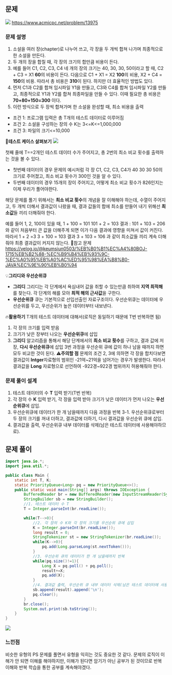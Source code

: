 ## 문제
![](https://velog.velcdn.com/images/keumsiun0503/post/b54daff5-ca42-4081-83dc-a80b80dbfda0/image.png)
https://www.acmicpc.net/problem/13975

### 문제 설명
>
1. 소설을 여러 장(chapter)로 나누어 쓰고, 각 장을 두 개씩 합쳐 나가며 최종적으로 한 소설을 만든다.
2. 두 개의 장을 합칠 때, 각 장의 크기의 합만큼 비용이 든다.
3. 예를 들어 C1, C2, C3, C4 네 개의 장의 크기는 40, 30, 30, 50이라고 할 때, C2 + C3 = X1 **60**의 비용이 든다. 다음으로 C1 + X1 = X2 **100**의 비용, X2 + C4 = **150**의 비용. 따라서 총 비용은 **310**이 된다. 하지만 더 효율적인 방법도 있다.
4. 먼저 C1과 C2를 합쳐 임시파일 Y1을 만들고, C3와 C4를 합쳐 임시파일 Y2를 만들고, 최종적으로 Y1과 Y2를 합쳐 최종파일을 만들 수 있다. 이때 필요한 총 비용은 **70+80+150=300** 이다.
5. 이런 방식으로 두 장씩 합쳐가며 한 소설을 완성할 때, 최소 비용을 출력
- 조건 1: 프로그램 입력은 총 T개의 테스트 데이터로 이루어짐
- 조건 2: 소설을 구성하는 장의 수 K는 3<=K<=1,000,000
- 조건 3: 파일의 크기<=10,000

📖**테스트 케이스 살펴보기**
![](https://velog.velcdn.com/images/keumsiun0503/post/b72381cd-e777-45c3-97aa-5b3834e79512/image.png)

첫째 줄에 T==2개인 테스트 데이터 수가 주어지고, 총 2번의 최소 비교 횟수를 출력하는 것을 볼 수 있다.
- 첫번째 데이터의 경우
문제의 예시처럼 각 장 C1, C2, C3, C4가 40 30 30 50의 크기로 주어졌고, 최소 비교 횟수가 300인 것을 알 수 있다.
- 두번째 데이터의 경우
15개의 장이 주어지고, 어떻게 최소 비교 횟수가 826인지는 이제 우리가 풀어야한다.

해당 문제를 풀기 위해서는 **최소 비교 횟수**의 개념을 잘 이해해야 하는데,
수열이 주어지고, 두 개씩 더해서 결과값이 나왔을 때, 결과 값들의 합에 최소를 만들어 내기 위해선 **최소값**들 끼리 더해줘야 한다.

예를 들어 1, 2, 100이 있을 때,
1 + 100 = 101
101 + 2 = 103
결과 : 101 + 103 = 206 와 같이 처음부터 큰 값을 더해주게 되면 이가 다음 결과에 영향을 미쳐서 값이 커진다. 따라서
1 + 2 =3
3 + 100 = 103
결과 3 + 103 = 106 과 같이 최소값들 끼리 계속 더해줘야 최종 결과값이 커지지 않는다.
🔽참고 문제
https://velog.io/@keumsiun0503/%EB%B0%B1%EC%A4%80BOJ-1715%EB%B2%88-%EC%B9%B4%EB%93%9C-%EC%A0%95%EB%A0%AC%ED%95%98%EA%B8%B0-JAVA%EC%9E%90%EB%B0%94

💡**그리디와 우선순위큐**
- **그리디**
그리디는 각 단계에서 욕심내어 값을 취할 수 있는만큼 취하여 **지역 최적해**를 찾는다.
각 단계의 해를 모아 **최적 해의 근사값**을 구한다.
- **우선순위큐**
큐는 기본적으로 선입선출인 자료구조이다.
우선순위큐는 데이터에 우선순위를 두고, 우선순위가 높은 데이터부터 내보낸다.

🔥**활용하기**
T개의 테스트 데이터에 대해서(로직은 동일하기 때문에 T번 반복하면 됨)
1. 각 장의 크기를 입력 받음
2. 크기가 낮은 장부터 나오는 **우선순위큐**에 삽입
3. **그리디** 알고리즘을 통해서 해당 단계에서의 **최소 비교 횟수**를 구하고, 결과 값에 저장, **다시 우선순위큐**에 삽입
3번 과정을 우선순위 큐에 값이 하나 남을 때까지 하면 모두 비교한 것이 된다.
⚠️**주의할 점**
문제의 조건 2, 3에 의하면 각 장을 합치다보면 결과값이 **Intger**자료형의 범위인 -21억~21억을 넘어가는 경우가 발생한다.
따라서 결과값을 **Long** 자료형으로 선언하여 -922경~922경 범위까지 허용해줘야 한다.

### 문제 풀이 설계
>
1. 테스트 데이터의 수 **T** 입력 받기(T번 반복)
2. 각 장의 수 **K** 입력 받기, 각 장을 입력 받아 크기가 낮은 데이터가 먼저 나오는 **우선순위큐**에 삽입.
3. 우선순위큐에 데이터가 한 개 남을때까지 다음 과정을 반복
3-1. 우선순위큐로부터 두 장의 크기를 꺼내 더하고, 결과값에 더하기, 다시 결과값을 우선순위 큐에 삽입.
4. 결과값을 출력, 우선순위큐 내부 데이터를 삭제(남은 테스트 데이터에 사용해야하므로).

## 문제 풀이
```java
import java.io.*;
import java.util.*;

public class Main {
    static int T, K;
    static PriorityQueue<Long> pq = new PriorityQueue<>();
    public static void main(String[] args) throws IOException {
        BufferedReader br = new BufferedReader(new InputStreamReader(System.in));
        StringBuilder sb = new StringBuilder();
        //1. 테스트 데이터 수 T
        T = Integer.parseInt(br.readLine());

        while(T-->0){
            //2. 각 장의 수 K와 각 장의 크기를 우선순위 큐에 삽입
            K = Integer.parseInt(br.readLine());
            long result = 0;
            StringTokenizer st = new StringTokenizer(br.readLine());
            while(K-->0){
                pq.add(Long.parseLong(st.nextToken()));
            }
            //3. 우선순위 큐의 데이터가 한 개 남을때까지 반복
            while(pq.size()!=1){
                Long X = pq.poll() + pq.poll();
                result+=X;
                pq.add(X);
            }
            //4. 결과값 출력, 우선순위 큐 내부 데이터 삭제(남은 테스트 데이터에 사용해야하므로)
            sb.append(result).append('\n');
            pq.clear();
        }
        br.close();
        System.out.print(sb.toString());
    }
}
```
![](https://velog.velcdn.com/images/keumsiun0503/post/284bf7fb-9d61-487d-af5d-b7bf3e9c618f/image.png)
### 느낀점
>
비슷한 유형의 PS 문제를 풀면서 유형을 익히는 것도 중요한 것 같다. 문제의 로직이 이해가 안 되면 이해를 해야하지만, 이해가 된다면 암기가 아닌 공부가 된 것이므로 반복 이해와 반복 학습을 통한 공부를 계속해야겠다.
